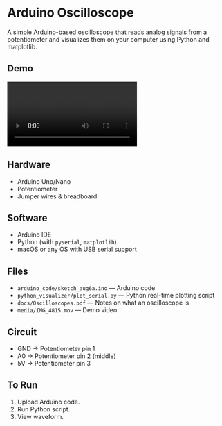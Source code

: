 # Arduino Oscilloscope

A simple Arduino-based oscilloscope that reads analog signals from a potentiometer and visualizes them on your computer using Python and matplotlib.

## Demo

![Demo Video](media/IMG_4815.mov)

## Hardware
- Arduino Uno/Nano
- Potentiometer
- Jumper wires & breadboard

## Software
- Arduino IDE
- Python (with `pyserial`, `matplotlib`)
- macOS or any OS with USB serial support

## Files
- `arduino_code/sketch_aug6a.ino` — Arduino code
- `python_visualizer/plot_serial.py` — Python real-time plotting script
- `docs/Oscilloscopes.pdf` — Notes on what an oscilloscope is
- `media/IMG_4815.mov` — Demo video

## Circuit
- GND → Potentiometer pin 1
- A0  → Potentiometer pin 2 (middle)
- 5V  → Potentiometer pin 3

## To Run
1. Upload Arduino code.
2. Run Python script.
3. View waveform.
